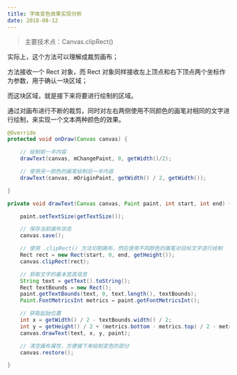 ```yaml
---
title: 字体变色效果实现分析
date: 2018-08-12
---
```


<!--more-->

> 主要技术点：Canvas.clipRect()

实际上，这个方法可以理解成裁剪画布；

方法接收一个 Rect 对象，而 Rect 对象同样接收左上顶点和右下顶点两个坐标作为参数，用于确认一块区域；

而这块区域，就是接下来将要进行绘制的区域。

通过对画布进行不断的裁剪，同时对左右两侧使用不同颜色的画笔对相同的文字进行绘制，来实现一个文本两种颜色的效果。



```java
@Override
protected void onDraw(Canvas canvas) {

    // 绘制前一半内容
    drawText(canvas, mChangePaint, 0, getWidth()/2);

    // 使用另一颜色的画笔绘制后一半内容
    drawText(canvas, mOriginPaint, getWidth() / 2, getWidth());

}

private void drawText(Canvas canvas, Paint paint, int start, int end) {

    paint.setTextSize(getTextSize());

    // 保存当前画布状态
    canvas.save();

    // 使用 .clipRect() 方法切割画布，然后使用不同颜色的画笔对目标文字进行绘制
    Rect rect = new Rect(start, 0, end, getHeight());
    canvas.clipRect(rect);

    // 获取文字的基本宽高信息
    String text = getText().toString();
    Rect textBounds = new Rect();
    paint.getTextBounds(text, 0, text.length(), textBounds);
    Paint.FontMetricsInt metrics = paint.getFontMetricsInt();

    // 获取起始位置
    int x = getWidth() / 2 - textBounds.width() / 2;
    int y = getHeight() / 2 + (metrics.bottom - metrics.top) / 2 - metrics.bottom;
    canvas.drawText(text, x, y, paint);

    // 清空画布属性，方便接下来绘制变色的部分
    canvas.restore();

}
```